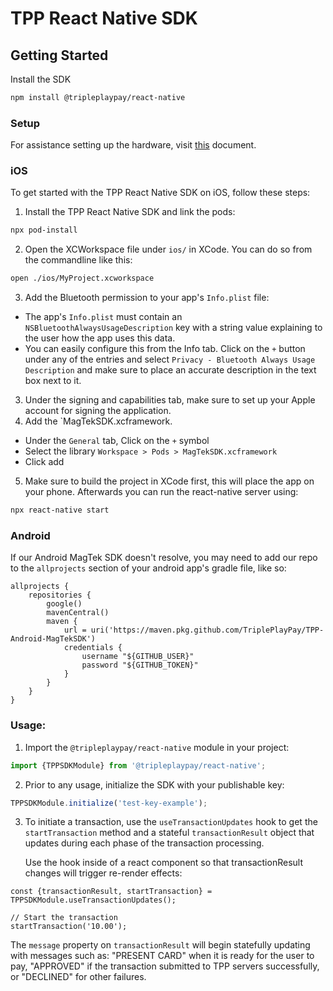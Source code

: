 
# TPP React Native SDK
## Getting Started
Install the SDK
```bash
npm install @tripleplaypay/react-native
```

### Setup
For assistance setting up the hardware, visit [this](./docs/magtek-setup.md) document.

### iOS
To get started with the TPP React Native SDK on iOS, follow these steps:
1. Install the TPP React Native SDK and link the pods:
```bash
npx pod-install
```
2. Open the XCWorkspace file under `ios/` in XCode. You can do so from the commandline like this:
```bash
open ./ios/MyProject.xcworkspace
```
3. Add the Bluetooth permission to your app's `Info.plist` file:
  - The app's `Info.plist` must contain an `NSBluetoothAlwaysUsageDescription` key with a string value explaining to the user how the app uses this data.
  - You can easily configure this from the Info tab. Click on the `+` button under any of the entries and select `Privacy - Bluetooth Always Usage Description` and make sure to place an accurate description in the text box next to it.
3. Under the signing and capabilities tab, make sure to set up your Apple account for signing the application.
4. Add the `MagTekSDK.xcframework.
  - Under the `General` tab, Click on the `+` symbol
  - Select the library `Workspace > Pods > MagTekSDK.xcframework`
  - Click add
5. Make sure to build the project in XCode first, this will place the app on your phone. Afterwards you can run the react-native server using:
```bash
npx react-native start
```

### Android

If our Android MagTek SDK doesn't resolve, you may need to add our repo to the `allprojects` section of your android app's gradle file, like so:

```
allprojects {
    repositories {
        google()
        mavenCentral()
        maven {
            url = uri('https://maven.pkg.github.com/TriplePlayPay/TPP-Android-MagTekSDK')
            credentials {
                username "${GITHUB_USER}"
                password "${GITHUB_TOKEN}"
            }
        }
    }
}
```

### Usage:

1. Import the `@tripleplaypay/react-native` module in your project:
```jsx
import {TPPSDKModule} from '@tripleplaypay/react-native';
```

2. Prior to any usage, initialize the SDK with your publishable key:
```jsx
TPPSDKModule.initialize('test-key-example');
```

3. To initiate a transaction, use the `useTransactionUpdates` hook to get the `startTransaction` method and a stateful `transactionResult` object that updates during each phase of the transaction processing.

   Use the hook inside of a react component so that transactionResult changes will trigger re-render effects:

```tsx
const {transactionResult, startTransaction} = TPPSDKModule.useTransactionUpdates();

// Start the transaction
startTransaction('10.00');

```
The `message` property on `transactionResult` will begin statefully updating with messages such as:
"PRESENT CARD" when it is ready for the user to pay, "APPROVED" if the transaction submitted to TPP servers successfully, or "DECLINED" for other failures.
